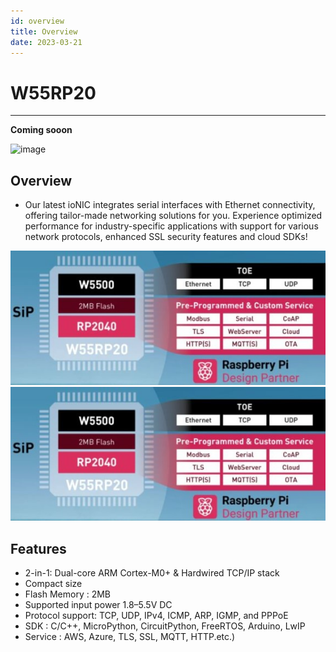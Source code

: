 ```yaml
---
id: overview
title: Overview
date: 2023-03-21
---
```




# W55RP20


----

**Coming sooon**



![image](https://github.com/Wiznet/document_framework/assets/77008882/fcfc0573-8de7-434a-9608-0f47a39f557a)



## Overview

- Our latest ioNIC integrates serial interfaces with Ethernet connectivity, offering tailor-made networking solutions for you. Experience optimized performance for industry-specific applications with support for various network protocols, enhanced SSL security features and cloud SDKs! 

![image](https://github.com/Wiznet/document_framework/blob/master/static/img/products/sip.jpg)
![](/img/products/sip.jpg)

## Features

* 2-in-1: Dual-core ARM Cortex-M0+ & Hardwired TCP/IP stack
* Compact size
* Flash Memory : 2MB
* Supported input power 1.8–5.5V DC
* Protocol support: TCP, UDP, IPv4, ICMP, ARP, IGMP, and PPPoE
* SDK : C/C++, MicroPython, CircuitPython, FreeRTOS, Arduino, LwIP
* Service : AWS, Azure, TLS, SSL, MQTT, HTTP.etc.)
